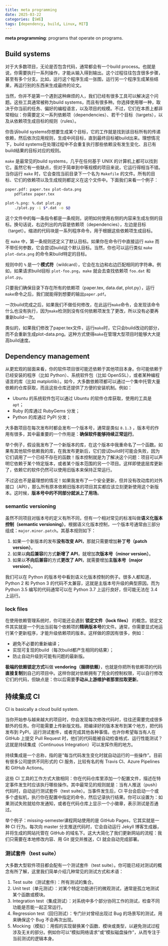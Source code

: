 ```yaml
---
title: meta programming
date: 2025-03-22
categories: [SWE]
tags: [dependency, build, Linux, MIT]
---
```


**meta programming**: programs that operate on programs.

## Build systems

对于大多数项目，无论是否包含代码，通常都会有一个build process。也就是说，你需要执行一系列操作，才能从输入得到输出。这个过程往往包含很多步骤，甚至有多个分支。比如，运行这个程序生成一张图，运行另一个程序生成某些结果，再运行别的东西来生成最终的论文。

当然，你并不是第一个遇到这种麻烦的人，我们已经有很多工具可以解决这个问题。这些工具通常被称为build systems，而且有很多种。你选择使用哪一种，取决于你当前的任务、偏好的编程语言，以及项目的规模。不过，它们在本质上都非常相似：你需要定义一系列依赖项（dependencies）、若干个目标（targets），以及从依赖项生成目标的规则（rules）。

你告诉build systems你想要生成某个目标，它的工作就是找到该目标所有的传递依赖，然后依次应用规则，生成中间目标，直到最终目标被build出来。理想情况下，build systems在处理过程中不会重复执行那些依赖没有发生变化、且已有build结果的目标对应的规则。

`make` 是最常见的build systems，几乎在任何基于 UNIX 的计算机上都可以找到它。虽然它有一些缺点，但对于简单到中等规模的项目来说，它运行得相当不错。当你运行 `make` 时，它会查找当前目录下一个名为 `Makefile` 的文件。所有的目标、它们的依赖项以及生成规则都定义在这个文件中。下面我们来看一个例子：

```bash
paper.pdf: paper.tex plot-data.png
	pdflatex paper.tex

plot-%.png: %.dat plot.py
	./plot.py -i $*.dat -o $@
```

这个文件中的每一条指令都是一条规则，说明如何使用右侧的内容来生成左侧的目标。换句话说，右边列出的内容是依赖项（dependencies），左边是目标（target）。缩进的代码块是一系列程序命令，用于根据这些依赖项生成目标。

在 `make` 中，第一条规则还定义了默认目标。如果你在命令行中直接运行 `make` 而不带任何参数，它会尝试build这个默认目标。当然，你也可以运行类似 `make plot-data.png` 的命令来build特定的目标。

规则中的 `%` 是一个**模式符**（wildcard），它会在左边和右边匹配相同的字符串。例如，如果请求build目标 `plot-foo.png`，`make` 就会去查找依赖项 `foo.dat` 和 `plot.py`。

只要我们确保目录下存在所有的依赖项（paper.tex, data.dat, plot.py），运行`make`命令之后，我们就能得到想要的输出`paper.pdf`。

一次build完成之后，如果我们不做任何修改，在此运行`make`命令，会发现该命令什么也没有执行，因为`make`检测到没有任何依赖项发生了更改，所以没有必要再重新build一次。

类似的，如果我们修改了paper.tex文件，运行`make`时，它只会build改动的部分，而不会重新生成plot-data.png。这种方式使得`make`在管理大型项目时能够大大提高build速度。

## Dependency management

从更宏观的层面来看，你的软件项目很可能还依赖于其他项目本身。你可能依赖于已经安装的程序（比如 Python）、系统软件包（比如 OpenSSL），或者某种编程语言的库（比如 matplotlib）。如今，大多数依赖项都可以通过一个集中托管大量依赖的仓库获取，而且这些仓库还提供了方便的安装机制。例如： 

- Ubuntu 的系统软件包可以通过 Ubuntu 的软件仓库获取，使用的工具是 `apt`；  
- Ruby 的库通过 RubyGems 分发；  
- Python 的库通过 PyPI 分发；  

大多数项目在每次发布时都会发布一个版本号，通常是类似 `8.1.3` ，版本号的作用有很多，其中最重要的一个作用是：**确保软件能够持续正常运行**。

举个例子，假设我发布了一个新版本的库，在这个版本中我重命名了一个函数。如果有其他软件依赖我的库，在我发布更新后，它们尝试build时可能会失败，因为它们调用了一个已经不存在的函数！版本控制就是为了解决这个问题：项目可以声明它依赖于某个特定版本，或者某个版本范围的另一个项目。这样即使底层库更新了，依赖它的软件仍然可以使用旧版本来保持正常运行。

不过这也不是最理想的情况！如果我发布了一个安全更新，但并没有改动库的对外接口（API），那么所有原本依赖旧版本的项目其实都应该立刻更新使用这个新版本。这时候，**版本号中的不同部分就派上了用场**。

### semantic versioning

虽然不同项目对版本号的定义有所不同，但有一个相对常见的标准叫做**语义化版本控制（semantic versioning）**。根据语义化版本控制，一个版本号通常由三部分组成：`major.minor.patch`。其基本规则如下：

1. 如果一个新版本的发布**没有改变 API**，那就只需要增加**补丁号（patch version）**。  
2. 如果以**向后兼容**的方式**新增了 API**，就增加**次版本号（minor version）**。  
3. 如果以**不向后兼容**的方式**更改了 API**，就需要增加**主版本号（major version）**。

我们可以在 Python 的版本号中看到语义化版本控制的例子。很多人都知道，Python 2 和 Python 3 的代码不太兼容，这就是主版本号升级的典型原因。而为 Python 3.5 编写的代码通常可以在 Python 3.7 上运行良好，但可能无法在 3.4 上运行。

### lock files

在使用依赖管理系统时，你可能还会遇到 **锁定文件（lock files）** 的概念。锁定文件其实就是一个列出当前每个依赖项的**精确版本号**的文件。通常，你需要显式地运行某个更新程序，才能升级依赖项的版本。这样做的原因有很多，例如：

- 避免不必要的重新编译；  
- 实现可复现的build（每次build都产生相同的结果）；  
- 防止自动升级到可能有问题的最新版。

**极端的依赖锁定方式**叫做 **vendoring（捆绑依赖）**，也就是你把所有依赖项的代码**直接复制**到自己的项目中。这样你就对依赖拥有了完全的控制权限，可以自行修改它们的代码，但缺点是：你以后需要**手动从上游维护者那里拉取更新**。

## 持续集成 CI

CI is basically a cloud build system.

当你开始参与越来越大的项目时，你会发现每次修改代码时，往往还需要完成很多额外的任务。你可能需要上传新版文档，把编译好的版本发布到某个地方，把代码发布到 PyPI，运行测试套件，或者完成其他各种事情。也许你希望每当有人在 GitHub 上提交 Pull Request 时，他们的代码能被自动检查格式、运行性能测试？这就是持续集成（Continuous Integration）可以发挥作用的地方。

持续集成是一个总称，指的是“每当代码发生变化时就自动运行的一些操作”。目前有很多公司提供不同形式的 CI 服务，比较有名的有 Travis CI、Azure Pipelines 和 GitHub Actions。

这些 CI 工具的工作方式大致相同：你在代码仓库里添加一个配置文件，描述在特定事件发生时应该执行哪些操作。其中最常见的规则就是：当有人推送（push）代码时，自动运行测试套件（test suite）。当事件发生后，CI 平台会启动一个或多个虚拟机，执行你在配置中指定的命令，然后记录执行结果。你可以设置为：如果测试失败就给你发通知，或者在代码仓库上显示一个小徽章，表示测试是否通过。

举个例子：missing-semester课程网站使用的是 GitHub Pages，它其实就是一种 CI 行为。每次向 master 分支推送代码时，它会自动运行 Jekyll 博客生成器，并将生成的网站托管在 GitHub 的域名下。这大大简化了我们更新网站的流程：我们只需要在本地修改内容、用 Git 提交并推送，CI 就会自动完成部署。

### 测试套件（test suite）

大多数大型软件项目都会配有一个测试套件（test suite）。你可能已经对测试的概念有所了解，这里我们简单介绍几种常见的测试方式和术语：

1. Test suite（测试套件）：所有测试的集合。
2. Unit test（单元测试）：对某个特定功能进行的微观测试，通常是孤立地测试某个函数或模块。
3. Integration test（集成测试）：对系统中多个部分协同工作的测试，检查不同功能是否能一起正常运行。
4. Regression test（回归测试）：专门针对曾经出现过 Bug 的场景写的测试，用来确保这个 Bug 不会再次出现。
5. Mocking（模拟）：用假的实现替换某个函数、模块或类型，以避免测试过程涉及无关的部分。例如你可以“模拟网络请求”或“模拟磁盘操作”，从而专注于当前测试的逻辑本身。

